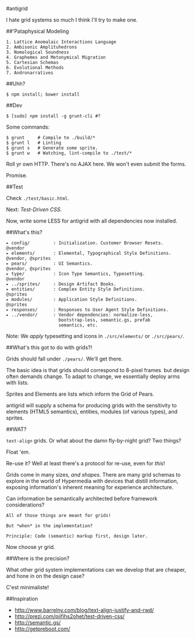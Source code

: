 #antigrid

I hate grid systems so much I think I'll try to make one.

##'Pataphysical Modeling

    1. Lattice Anomalaic Interactions Language
    2. Ambisonic Amplituhedrons
    3. Nomological Soundness
    4. Graphemes and Metonymical Migration
    5. Cartesian Schemas
    6. Evolutional Methods
    7. Andronarratives

##Uhh?

    $ npm install; bower install
    
##Dev

    $ [sudo] npm install -g grunt-cli #?

Some commands:

    $ grunt     # Compile to ./build/*
    $ grunt l   # Linting
    $ grunt s   # Generate some sprite.
    $ grunt w   # Watching, lint-compile to ./test/*

Roll yr own HTTP. There's no AJAX here. We won't even submit the forms.

Promise.

##Test

Check ``./test/basic.html``.

Next: *Test-Driven CSS*.

Now, write some LESS for antigrid with all dependencies now installed.

##What's this?

    ▸ config/         : Initialization. Customer Browser Resets.    @vendor
    ▸ elements/       : Elemental, Typographical Style Definitions. @vendor, @sprites
    ▸ pears/          : UI Semantics.                               @vendor, @sprites
    ▸ type/           : Icon Type Semantics, Typesetting.           @vendor
    ▸ ../sprites/     : Design Artifact Books.
    ▸ entities/       : Complex Entity Style Definitions.           @sprites
    ▸ modules/        : Application Style Definitions.              @sprites
    ▸ responses/      : Responses to User Agent Style Definitions.
    ▸ ../vendor/      : Vendor dependencies: normalize-less,
                        bootstrap-less, semantic.gs, prefab
                        semantics, etc.

Note: We *apply* typesetting and icons in ``./src/elements/`` or ``./src/pears/``.

##What's this got to do with grids?!

Grids should fall under ``./pears/``. We'll get there.

The basic idea is that grids should correspond to 8-pixel frames ­ but design
often demands change. To adapt to change, we essentially deploy arms with
lists.

Sprites and Elements are lists which inform the Grid of Pears.

antigrid will supply a schema for producing grids with the sensitivity to
elements (HTML5 semantics), entities, modules (of various types), and sprites.

##WAT?

``text-align`` grids. Or what about the damn fly-by-night grid? Two things?

Float 'em.

Re-use it? Well at least there's a protocol for re-use, even for *this*!

Grids come in many sizes, *and shapes*. There are many grid schemas to explore
in the world of Hypermedia with devices that distill information, exposing
information's inherent meaning for experience architecture.

Can information be semantically architected before framework considerations? ­ 

    All of those things are meant for grids!

    But *when* in the implementation?

    Principle: Code (semantic) markup first, design later.

Now choose yr grid.

##Where is the precision?

What other grid system implementations can we develop that are cheaper,
and hone in on the design case? ­

C'est minimaliste!

##Inspiration

* http://www.barrelny.com/blog/text-align-justify-and-rwd/
* http://prezi.com/piifihs2ohet/test-driven-css/
* http://semantic.gs/
* http://getpreboot.com/
